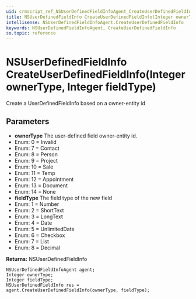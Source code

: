 ```yaml
---
uid: crmscript_ref_NSUserDefinedFieldInfoAgent_CreateUserDefinedFieldInfo
title: NSUserDefinedFieldInfo CreateUserDefinedFieldInfo(Integer ownerType, Integer fieldType)
intellisense: NSUserDefinedFieldInfoAgent.CreateUserDefinedFieldInfo
keywords: NSUserDefinedFieldInfoAgent, CreateUserDefinedFieldInfo
so.topic: reference
---
```


# NSUserDefinedFieldInfo CreateUserDefinedFieldInfo(Integer ownerType, Integer fieldType)

Create a UserDefinedFieldInfo based on a owner-entity id

## Parameters

* **ownerType** The user-defined field owner-entity id. 
* Enum: 0 = Invalid
* Enum: 7 = Contact
* Enum: 8 = Person
* Enum: 9 = Project
* Enum: 10 = Sale
* Enum: 11 = Temp
* Enum: 12 = Appointment
* Enum: 13 = Document
* Enum: 14 = None
* **fieldType** The field type of the new field
* Enum: 1 = Number
* Enum: 2 = ShortText
* Enum: 3 = LongText
* Enum: 4 = Date
* Enum: 5 = UnlimitedDate
* Enum: 6 = Checkbox
* Enum: 7 = List
* Enum: 8 = Decimal

**Returns:** NSUserDefinedFieldInfo

```crmscript
NSUserDefinedFieldInfoAgent agent;
Integer ownerType;
Integer fieldType;
NSUserDefinedFieldInfo res = agent.CreateUserDefinedFieldInfo(ownerType, fieldType);
```

